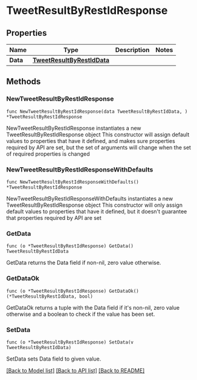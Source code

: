 # TweetResultByRestIdResponse

## Properties

Name | Type | Description | Notes
------------ | ------------- | ------------- | -------------
**Data** | [**TweetResultByRestIdData**](TweetResultByRestIdData.md) |  | 

## Methods

### NewTweetResultByRestIdResponse

`func NewTweetResultByRestIdResponse(data TweetResultByRestIdData, ) *TweetResultByRestIdResponse`

NewTweetResultByRestIdResponse instantiates a new TweetResultByRestIdResponse object
This constructor will assign default values to properties that have it defined,
and makes sure properties required by API are set, but the set of arguments
will change when the set of required properties is changed

### NewTweetResultByRestIdResponseWithDefaults

`func NewTweetResultByRestIdResponseWithDefaults() *TweetResultByRestIdResponse`

NewTweetResultByRestIdResponseWithDefaults instantiates a new TweetResultByRestIdResponse object
This constructor will only assign default values to properties that have it defined,
but it doesn't guarantee that properties required by API are set

### GetData

`func (o *TweetResultByRestIdResponse) GetData() TweetResultByRestIdData`

GetData returns the Data field if non-nil, zero value otherwise.

### GetDataOk

`func (o *TweetResultByRestIdResponse) GetDataOk() (*TweetResultByRestIdData, bool)`

GetDataOk returns a tuple with the Data field if it's non-nil, zero value otherwise
and a boolean to check if the value has been set.

### SetData

`func (o *TweetResultByRestIdResponse) SetData(v TweetResultByRestIdData)`

SetData sets Data field to given value.



[[Back to Model list]](../README.md#documentation-for-models) [[Back to API list]](../README.md#documentation-for-api-endpoints) [[Back to README]](../README.md)



